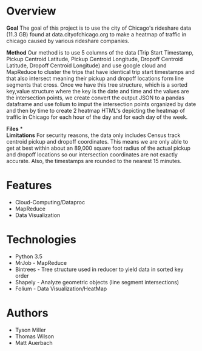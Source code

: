 # Overview

**Goal** 
The goal of this project is to use the city of Chicago's rideshare data 
(11.3 GB) found at data.cityofchicago.org to make a heatmap of traffic in chicago 
caused by various rideshare companies.

**Method** 
Our method is to use 5 columns of the data (Trip Start Timestamp, Pickup
Centroid Latitude, Pickup Centroid Longitude, Dropoff Centroid Latitude, Dropoff
Centroid Longitude) and use google cloud and MapReduce to cluster the trips 
that have identical trip start timestamps and that also intersect meaning their 
pickup and dropoff locations form line segments that cross. Once we have this 
tree structure, which is a sorted key,value structure where the key is the date
and time and the values are the intersection points, we create convert the output
JSON to a pandas dataframe and use folium to imput the intersection points 
organized by date and then by time to create 2 heatmap HTML's depicting the 
heatmap of traffic in Chicago for each hour of the day and for each day of the week.

**Files**
*  
**Limitations**
For security reasons, the data only includes Census track centroid pickup and 
dropoff coordinates. This means we are only able to get at best within about
an 89,000 square foot radius of the actual pickup and dropoff locations so our 
intersection coordinates are not exactly accurate. Also, the timestamps are rounded
to the nearest 15 minutes.

# Features
* Cloud-Computing/Dataproc
* MapReduce
* Data Visualization

# Technologies
* Python 3.5
* MrJob - MapReduce
* Bintrees - Tree structure used in reducer to yield data in sorted key order
* Shapely - Analyze geometric objects (line segment intersections)
* Folium - Data Visualization/HeatMap

# Authors
* Tyson Miller
* Thomas Wilson
* Matt Auerbach
